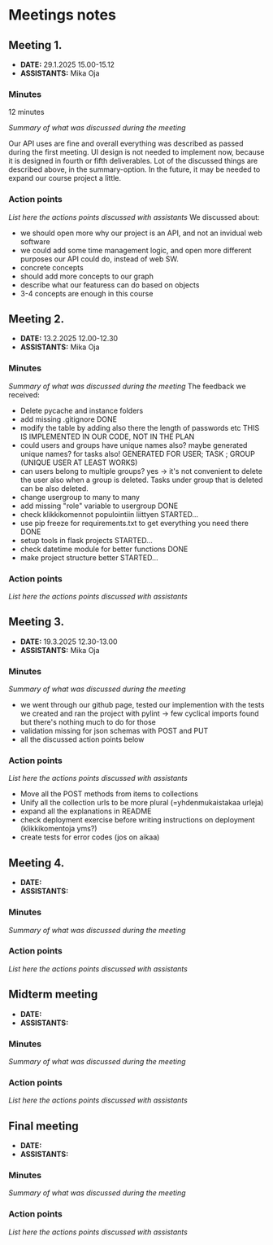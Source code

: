 # Meetings notes

## Meeting 1.
* **DATE:** 29.1.2025 15.00-15.12
* **ASSISTANTS:**
Mika Oja

### Minutes 
12 minutes

*Summary of what was discussed during the meeting*

Our API uses are fine and overall everything was described as passed during the first meeting. UI design is not needed to implement now, because it is designed in fourth or fifth deliverables. Lot of the discussed things are described above, in the summary-option. In the future, it may be needed to expand our course project a little.

### Action points

*List here the actions points discussed with assistants*
We discussed about:
- we should open more why our project is an API, and not an invidual web software
- we could add some time management logic, and open more different purposes our API could do, instead of web SW.
- concrete concepts
- should add more concepts to our graph
- describe what our featuress can do based on objects
- 3-4 concepts are enough in this course

## Meeting 2.
* **DATE:** 13.2.2025 12.00-12.30
* **ASSISTANTS:** Mika Oja

### Minutes
*Summary of what was discussed during the meeting*
The feedback we received:
- Delete pycache and instance folders
- add missing .gitignore DONE
- modify the table by adding also there the length of passwords etc THIS IS IMPLEMENTED IN OUR CODE, NOT IN THE PLAN
- could users and groups have unique names also? maybe generated unique names? for tasks also! GENERATED FOR USER; TASK ; GROUP (UNIQUE USER AT LEAST WORKS)
- can users belong to multiple groups? yes -> it's not convenient to delete the user also when a group is deleted. Tasks under group that is deleted can be also deleted.
- change usergroup to many to many
- add missing "role" variable to usergroup DONE
- check klikkikomennot populointiin liittyen STARTED...
- use pip freeze for requirements.txt to get everything you need there DONE
- setup tools in flask projects STARTED...
- check datetime module for better functions DONE
- make project structure better STARTED...

### Action points
*List here the actions points discussed with assistants*




## Meeting 3.
* **DATE:** 19.3.2025 12.30-13.00
* **ASSISTANTS:** Mika Oja

### Minutes
*Summary of what was discussed during the meeting*
- we went through our github page, tested our implemention with the tests we created and ran the project with pylint -> few cyclical imports found but there's nothing much to do for those
- validation missing for json schemas with POST and PUT
- all the discussed action points below

### Action points
*List here the actions points discussed with assistants*
- Move all the POST methods from items to collections
- Unify all the collection urls to be more plural (=yhdenmukaistakaa urleja)
- expand all the explanations in README
- check deployment exercise before writing instructions on deployment (klikkikomentoja yms?)
- create tests for error codes (jos on aikaa)





## Meeting 4.
* **DATE:**
* **ASSISTANTS:**

### Minutes
*Summary of what was discussed during the meeting*

### Action points
*List here the actions points discussed with assistants*




## Midterm meeting
* **DATE:**
* **ASSISTANTS:**

### Minutes
*Summary of what was discussed during the meeting*

### Action points
*List here the actions points discussed with assistants*




## Final meeting
* **DATE:**
* **ASSISTANTS:**

### Minutes
*Summary of what was discussed during the meeting*

### Action points
*List here the actions points discussed with assistants*




